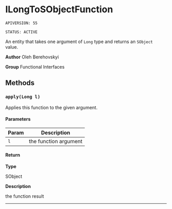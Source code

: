 # ILongToSObjectFunction

`APIVERSION: 55`

`STATUS: ACTIVE`

An entity that takes one argument of `Long` type and returns an `SObject` value.


**Author** Oleh Berehovskyi


**Group** Functional Interfaces

## Methods
### `apply(Long l)`

Applies this function to the given argument.

#### Parameters
|Param|Description|
|---|---|
|`l`|the function argument|

#### Return

**Type**

SObject

**Description**

the function result

---
